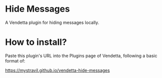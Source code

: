 # Hide Messages
A Vendetta plugin for hiding messages locally.

# How to install?
Paste this plugin's URL into the Plugins page of Vendetta, following a basic format of:

https://mystravil.github.io/vendetta-hide-messages